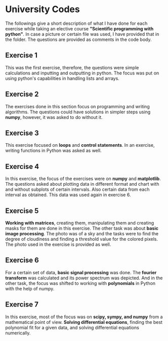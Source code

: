 # University Codes
The followings give a short description of what I have done for each exercise while taking an elective course **"Scientific programming with python"**. In case a picture or certain file was used, I have provided that in the folder. The questions are provided as comments in the code body.
## Exercise 1
This was the first exercise, therefore, the questions were simple calculations and inputting and outputting in python. The focus was put on using python's capabilities in handling lists and arrays.
## Exercise 2
The exercises done in this section focus on programming and writing algorithms. The questions could have solutions in simpler steps using **numpy**, however, it was asked to do without it.
## Exercise 3
This exercise focused on **loops** and **control statements**. In an exercise, writing functions in Python was asked as well.
## Exercise 4
In this exercise, the focus of the exercises were on **numpy** and **matplotlib**. The questions asked about plotting data in different format and chart with and without subplots of certain intervals. Also certain data from each interval as obtained. This data was used again in exercise 6.
## Exercise 5
**Working with matrices**, creating them, manipulating them and creating masks for them are done in this exercise. The other task was about **basic image processing**. The photo was of a sky and the tasks were to find the degree of cloudiness and finding a threshold value for the colored pixels.
The photo used in the exercise is provided as well.
## Exercise 6
For a certain set of data, **basic signal processing** was done. The **fourier transform** was calculated and its power spectrum was depicted. And in the other task, the focus was shifted to working with **polynomials** in Python with the help of numpy.
## Exercise 7
In this exercise, most of the focus was on **scipy, sympy, and numpy** from a mathematical point of view. **Solving differential equations**, finding the best polynomial fit for a given data, and solving differential equations numerically.
